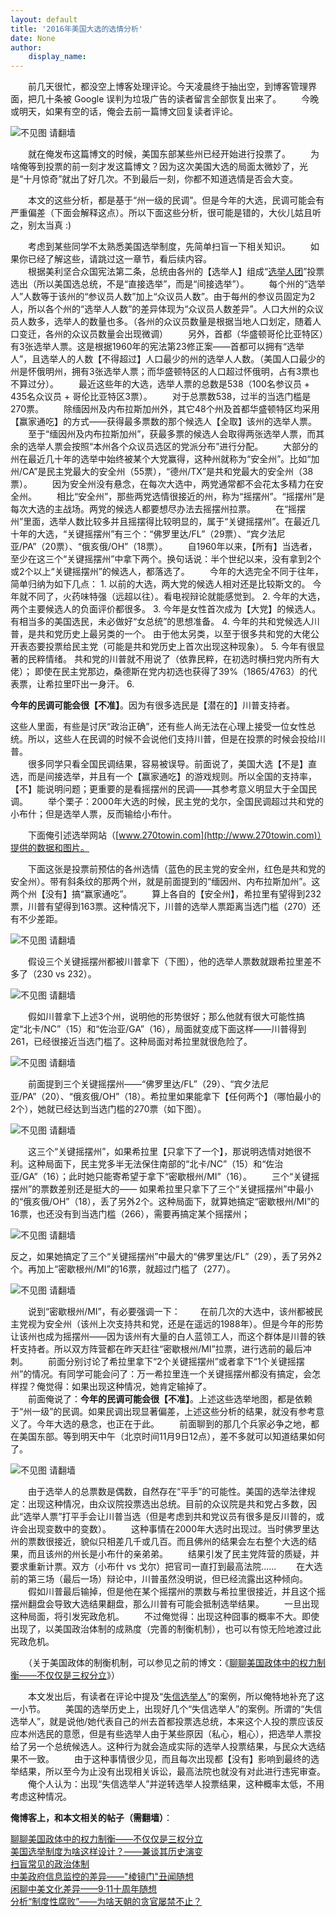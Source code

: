 ```yaml
---
layout: default
title: '2016年美国大选的选情分析'
date: None
author:
    display_name: 
---
```


　　前几天很忙，都没空上博客处理评论。今天凌晨终于抽出空，到博客管理界面，把几十条被 Google 误判为垃圾广告的读者留言全部恢复出来了。 　　今晚或明天，如果有空的话，俺会去前一篇博文回复读者评论。

![不见图 请翻墙](https://lh3.googleusercontent.com/h7SIeFKv9ovFiDF1zU5AwFGEp3BNPWjhXjdHz8sDtgG1z4HkeGcLwShhJgaQ1qgzocOjdOPGjWweW0w_uJLY9u6-OdWgKpDNBTGwlsThBGO4F8foT3qHBRhEO22nUq0Q3Fp8_R0gnp0)

　　就在俺发布这篇博文的时候，美国东部某些州已经开始进行投票了。 　　为啥俺等到投票的前一刻才发这篇博文？因为这次美国大选的局面太微妙了，光是“十月惊奇”就出了好几次。不到最后一刻，你都不知道选情是否会大变。

　　本文的这些分析，都是基于“州一级的民调”。但是今年的大选，民调可能会有严重偏差（下面会解释这点）。所以下面这些分析，很可能是错的，大伙儿姑且听之，别太当真 :)

　　考虑到某些同学不太熟悉美国选举制度，先简单扫盲一下相关知识。 　　如果你已经了解这些，请跳过这一章节，看后续内容。  
　　根据美利坚合众国宪法第二条，总统由各州的【选举人】组成“[选举人团](https://zh.wikipedia.org/wiki/%E7%BE%8E%E5%9B%BD%E9%80%89%E4%B8%BE%E4%BA%BA%E5%9B%A2)”投票选出（所以美国选总统，不是“直接选举”，而是“间接选举”）。 　　每个州的“选举人”人数等于该州的“参议员人数”加上“众议员人数”。由于每州的参议员固定为2人，所以各个州的“选举人人数”的差异体现为“众议员人数差异”。人口大州的众议员人数多，选举人的数量也多。（各州的众议员数量是根据当地人口划定，随着人口变迁，各州的众议员数量会出现微调） 　　另外，首都（华盛顿哥伦比亚特区）有3张选举人票。这是根据1960年的宪法第23修正案——首都可以拥有“选举人”，且选举人的人数【不得超过】人口最少的州的选举人人数。（美国人口最少的州是怀俄明州，拥有3张选举人票；而华盛顿特区的人口超过怀俄明，占有3票也不算过分）。 　　最近这些年的大选，选举人票的总数是538（100名参议员 + 435名众议员 + 哥伦比亚特区3票）。 　　对于总票数538，过半的当选门槛是270票。 　　除缅因州及内布拉斯加州外，其它48个州及首都华盛顿特区均采用【赢家通吃】的方式——获得最多票数的那个候选人【全取】该州的选举人票。 　　至于“缅因州及内布拉斯加州”，获最多票的候选人会取得两张选举人票，而其余的选举人票会按照“本州各个众议员选区的党派分布”进行分配。 　　大部分的州在最近几十年的选举中始终被某个大党赢得，这种州就称为“安全州”。比如“加州/CA”是民主党最大的安全州（55票），“德州/TX”是共和党最大的安全州（38票）。 　　因为安全州没有悬念，在每次大选中，两党通常都不会花太多精力在安全州。 　　相比“安全州”，那些两党选情很接近的州，称为“摇摆州”。“摇摆州”是每次大选的主战场。两党的候选人都要想尽办法去摇摆州拉票。 　　在“摇摆州”里面，选举人数比较多并且摇摆得比较明显的，属于“关键摇摆州”。在最近几十年的大选，“关键摇摆州”有三个：“佛罗里达/FL”（29票）、“宾夕法尼亚/PA”（20票）、“俄亥俄/OH”（18票）。 　　自1960年以来，【所有】当选者，至少在这三个“关键摇摆州”中拿下两个。换句话说：半个世纪以来，没有拿到2个或2个以上“关键摇摆州”的候选人，都落选了。 　　今年的大选完全不同于往年，简单归纳为如下几点： 1. 以前的大选，两大党的候选人相对还是比较斯文的。 今年就不同了，火药味特强（远超以往）。看电视辩论就能感觉到。 2. 今年的大选，两个主要候选人的负面评价都很多。 3. 今年是女性首次成为【大党】的候选人。 有相当多的美国选民，未必做好“女总统”的思想准备。 4. 今年的共和党候选人川普，是共和党历史上最另类的一个。 由于他太另类，以至于很多共和党的大佬公开表态要投票给民主党（可能是共和党历史上首次出现这种现象）。 5. 今年有很显著的民粹情绪。 共和党的川普就不用说了（依靠民粹，在初选时横扫党内所有大佬）； 即使在民主党那边，桑德斯在党内初选也获得了39%（1865/4763）的代表票，让希拉里吓出一身汗。 6.

**今年的民调可能会很【不准】**。因为有很多选民是【潜在的】川普支持者。

这些人里面，有些是讨厌“政治正确”，还有些人尚无法在心理上接受一位女性总统。所以，这些人在民调的时候不会说他们支持川普，但是在投票的时候会投给川普。  
　　很多同学只看全国民调结果，容易被误导。前面说了，美国大选【不是】直选，而是间接选举，并且有一个【赢家通吃】的游戏规则。所以全国的支持率，【不】能说明问题；更重要的是看摇摆州的民调——其参考意义明显大于全国民调。 　　举个栗子：2000年大选的时候，民主党的戈尔，全国民调超过共和党的小布什；但是选举人票，反而输给小布什。

　　下面俺引述选举网站（[www.270towin.com](http://www.270towin.com)）提供的数据和图片。

　　下面这张是投票前预估的各州选情（蓝色的民主党的安全州，红色是共和党的安全州）。带有斜条纹的那两个州，就是前面提到的“缅因州、内布拉斯加州”。这两个州【没有】搞“赢家通吃”。 　　算上各自的【安全州】，希拉里有望得到232票，川普有望得到163票。这种情况下，川普的选举人票距离当选门槛（270）还有不少差距。

![不见图 请翻墙](https://lh5.googleusercontent.com/R5bewo9BjW7u7fIas2AW2rTOQX8vpx2QmwPFld3X7c42Ah44ISpSAy3CCl6XnYinsCtHt2GD-VAPaBHWrPS4vYb6GjYOm4u5bx8XS2gMVyfB8nT5XF3xxMPNSxcwWMQu51-lrUglgXg)

　　假设三个关键摇摆州都被川普拿下（下图），他的选举人票数就跟希拉里差不多了（230 vs 232）。

![不见图 请翻墙](https://lh4.googleusercontent.com/MtD51PVGt-D1CN4S9bfbaVI3kXWpM2uQHA4F_2I1Tg7RUdrZUO9wXrQr6dZHnmQnL2O7CaTRIKz4tYNjtrzjkZf0qIpTyeV4MVkYj_SLoljH3V2lRAmG8jSiHhmN43V5x-JyBxeFMGo)

　　假如川普拿下上述3个州，说明他的形势很好；那么他就有很大可能性搞定“北卡/NC”（15）和“佐治亚/GA”（16），局面就变成下面这样——川普得到 261，已经很接近当选门槛了。这种局面对希拉里就很危险了。

![不见图 请翻墙](https://lh6.googleusercontent.com/eeVI0U4rWlAJ52yGlimpYGXf6ykFCslScT9L1Se1HCWPv8wSNt5EhrW8XIN0iPpEya7Y31YyCJsBIbZVF3ZooZxZX8mD_PQ1orgijBlz83qPGyTMFlT31POiBQJGhQUelC9kzfHUZwE)

　　前面提到三个关键摇摆州——“佛罗里达/FL”（29）、“宾夕法尼亚/PA”（20）、“俄亥俄/OH”（18）。希拉里如果能拿下【任何两个】（哪怕最小的2个），她就已经达到当选门槛的270票（如下图）。

![不见图 请翻墙](https://lh5.googleusercontent.com/fTUISzIv7y14dNmY0fhZGaSbb0i9ujvA-Zr0QOpYzHZmtS53q0NysF-SofFWVJ2yrTBUGzx0JM6-lhBro3DXN2J9fdsMkIMgLNBLb8PTLvrO__ZI6hjuphUMY0H-SRxkprC6vJ0AGkI)

　　这三个“关键摇摆州”，如果希拉里【只拿下了一个】，那说明选情对她很不利。这种局面下，民主党多半无法保住南部的“北卡/NC”（15）和“佐治亚/GA”（16）；此时她只能寄希望于拿下“密歇根州/MI”（16）。 　　三个“关键摇摆州”的票数差别还是挺大的—— 如果希拉里只拿下了三个“关键摇摆州”中最小的“俄亥俄/OH”（18），丢了另外2个。这种局面下，就算她搞定“密歇根州/MI”的16票，也还没有到当选门槛（266），需要再搞定某个摇摆州；

![不见图 请翻墙](https://lh3.googleusercontent.com/3MJoRhWRPQuCqOZzEcWuHqjQgW4Dz4IlB3tH_iRal0YVlOhzpEfW13sz-8eBN3BB7XiKNEmZ9TgG01OvXijPzRa7KGKXMhKCfAPu9gZVFD8ocZEMVDzt8Z3QUuvSg9vK0t4HIYX8toQ)

反之，如果她搞定了三个“关键摇摆州”中最大的“佛罗里达/FL”（29），丢了另外2个。再加上“密歇根州/MI”的16票，就超过门槛了（277）。

![不见图 请翻墙](https://lh5.googleusercontent.com/4LCL1fXJ5ZQ1L9a32WJwX5RKkKkrClQmFwyKFFxSmRpWqyz-HO_K34kOpBbdhZX9G-mJE0ZGIypM2SnSctR-hVMEuP9NOZc-BHE4a09re9IvyWkIYwy0POeFk4-2DLBGNVnb17_sTp8)

　　说到“密歇根州/MI”，有必要强调一下： 　　在前几次的大选中，该州都被民主党视为安全州（该州上次支持共和党，还是在遥远的1988年）。但是今年的形势让该州也成为摇摆州——因为该州有大量的白人蓝领工人，而这个群体是川普的铁杆支持者。所以双方阵营都在昨天赶往“密歇根州/MI”拉票，进行选前的最后冲刺。 　　前面分别讨论了希拉里拿下“2个关键摇摆州”或者拿下“1个关键摇摆州”的情况。有同学可能会问了：万一希拉里连一个关键摇摆州都没有搞定，会怎样捏？俺觉得：如果出现这种情况，她肯定输掉了。  
　　前面俺说了：**今年的民调可能会很【不准】**。上述这些选举地图，都是依赖于“州一级”的民调。如果民调出现显著偏差，上述这些分析的结果，就没有参考意义了。今年大选的悬念，也正在于此。 　　前面聊到的那几个兵家必争之地，都在美国东部。等到明天中午（北京时间11月9日12点），差不多就可以知道结果如何了。

![不见图 请翻墙](https://lh6.googleusercontent.com/Ru7_ACPMCocONSSzq9JGjGMTGXafXMua-HywaKoOYlz8NzIe-SDHEHJ6-Pan-sMKEKY9uOfWJjUi-5kHK9bi84PtJJQnt-QU8pS-xMkRzYwrvaJWz_95WYGxzNfXr5mNbPTxRLlzURg)

  
　　由于选举人的总票数是偶数，自然存在“平手”的可能性。美国的选举法律规定：出现这种情况，由众议院投票选出总统。目前的众议院是共和党占多数，因此“选举人票”打平手会让川普当选（但是考虑到共和党议员有很多是反川普的，或许会出现变数中的变数）。 　　这种事情在2000年大选时出现过。当时佛罗里达州的票数很接近，貌似只相差几千或几百。而且佛州的结果会左右整个大选的结果，而且该州的州长是小布什的亲弟弟。 　　结果引发了民主党阵营的质疑，并要求重新计票。双方（小布什 vs 戈尔）把官司一直打到最高法院...... 　　在大选前的第三场（最后一场）辩论中，川普虽然没明说，但已经流露出这种倾向。 　　假如川普最后输掉，但是他在某个摇摆州的票数与希拉里很接近，并且这个摇摆州翻盘会导致大选结果翻盘，那么川普有可能会抵制选举结果。 　　一旦出现这种局面，将引发宪政危机。 　　不过俺觉得：出现这种囧事的概率不大。即使出现了，以美国政治体制的成熟度（完善的制衡机制），也可以有惊无险地渡过此宪政危机。

　　（关于美国政体的制衡机制，可以参见之前的博文：《[聊聊美国政体中的权力制衡——不仅仅是三权分立](https://program-think.blogspot.com/2016/06/USA-Separation-of-Powers-with-Balances.html)》）

  
　　本文发出后，有读者在评论中提及“[失信选举人](https://zh.wikipedia.org/wiki/%E5%A4%B1%E4%BF%A1%E9%80%89%E4%B8%BE%E4%BA%BA)”的案例，所以俺特地补充了这一小节。 　　美国的选举历史上，出现好几个“失信选举人”的案例。所谓的“失信选举人”，就是说他/她代表自己的州去首都投票选总统，本来这个人投的票应该反应本州选民的意愿，但是有些选举人由于某些原因（私心，粗心），把选举人票投给了另一个总统候选人。这种行为就会造成实际的选举人投票结果，与民众大选结果不一致。 　　由于这种事情很少见，而且每次出现都【没有】影响到最终的选举结果，所以至今为止没有出现相关诉讼，最高法院也就没有对此进行违宪审查。 　　俺个人认为：出现“失信选举人”并逆转选举人投票结果，这种概率太低，不用考虑这种情况。

**俺博客上，和本文相关的帖子（需翻墙）**：

  
[聊聊美国政体中的权力制衡——不仅仅是三权分立](https://program-think.blogspot.com/2016/06/USA-Separation-of-Powers-with-Balances.html)  
[美国选举制度为啥这样设计？——兼谈其历史演变](https://program-think.blogspot.com/2016/11/USA-Elections.html)  
[扫盲常见的政治体制](https://program-think.blogspot.com/2012/07/form-of-government.html)  
[中美政府信息监控的差异——"棱镜门"丑闻随想](https://program-think.blogspot.com/2013/06/usa-vs-china.html)  
[闲聊中美文化差异——9·11十周年随想](https://program-think.blogspot.com/2011/09/usa-vs-china.html)  
[分析“制度性腐败”——为啥天朝的贪官屡禁不止？](https://program-think.blogspot.com/2014/07/corruption-and-form-of-government.html)

